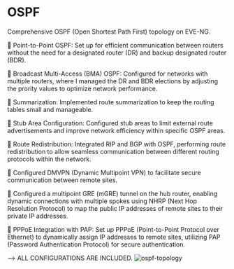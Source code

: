 # OSPF

Comprehensive OSPF (Open Shortest Path First) topology on EVE-NG.

🔹 Point-to-Point OSPF: Set up for efficient communication between routers without the need for a designated router (DR) and backup designated router (BDR).

🔹 Broadcast Multi-Access (BMA) OSPF: Configured for networks with multiple routers, where I managed the DR and BDR elections by adjusting the prority values to optimize network performance.

🔹 Summarization: Implemented route summarization to keep the routing tables small and manageable.

🔹 Stub Area Configuration: Configured stub areas to limit external route advertisements and improve network efficiency within specific OSPF areas.

🔹 Route Redistribution: Integrated RIP and BGP with OSPF, performing route redistribution to allow seamless communication between different routing protocols within the network.

🔹 Configured DMVPN (Dynamic Multipoint VPN) to facilitate secure communication between remote sites.

🔹 Configured a multipoint GRE (mGRE) tunnel on the hub router, enabling dynamic connections with multiple spokes using NHRP (Next Hop Resolution Protocol) to map the public IP addresses of remote sites to their private IP addresses.

🔹 PPPoE Integration with PAP: Set up PPPoE (Point-to-Point Protocol over Ethernet) to dynamically assign IP addresses to remote sites, utilizing PAP (Password Authentication Protocol) for secure authentication.

--> ALL CONFIGURATIONS ARE INCLUDED.
![ospf-topology](https://github.com/user-attachments/assets/940995bf-b44c-48ae-868f-6ded43ce7711)
